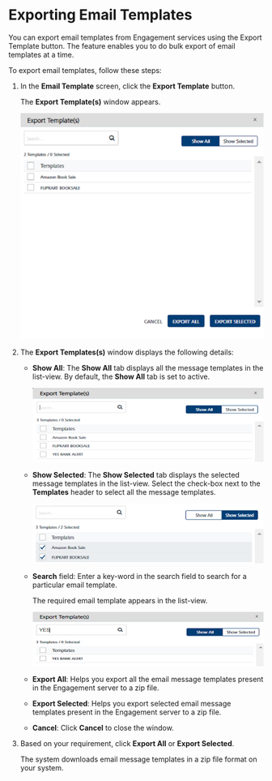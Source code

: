                            


Exporting Email Templates
=========================

You can export email templates from Engagement services using the Export Template button. The feature enables you to do bulk export of email templates at a time.

To export email templates, follow these steps:

1.  In the **Email Template** screen, click the **Export Template** button.
    
    The **Export Template(s)** window appears.
    
    ![](../Resources/Images/Settings/Templates/emiltemplate/expoemailtemp_580x539.png)
    
2.  The **Export Templates(s)** window displays the following details:
    *   **Show All**: The **Show All** tab displays all the message templates in the list-view. By default, the **Show All** tab is set to active.
        
        ![](../Resources/Images/Settings/Templates/emiltemplate/showallemailtemp_535x171.png)
        
    *   **Show Selected**: The **Show Selected** tab displays the selected message templates in the list-view. Select the check-box next to the **Templates** header to select all the message templates.
        
        ![](../Resources/Images/Settings/Templates/emiltemplate/showselecemailtemp_536x139.png)
        
    *   **Search** field: Enter a key-word in the search field to search for a particular email template.
        
        The required email template appears in the list-view.
        
        ![](../Resources/Images/Settings/Templates/emiltemplate/searchemailtemp_538x126.png)
        
    *   **Export All**: Helps you export all the email message templates present in the Engagement server to a zip file.
    *   **Export Selected**: Helps you export selected email message templates present in the Engagement server to a zip file.
    *   **Cancel**: Click **Cancel** to close the window.
3.  Based on your requirement, click **Export All** or **Export Selected**.
    
    The system downloads email message templates in a zip file format on your system.
